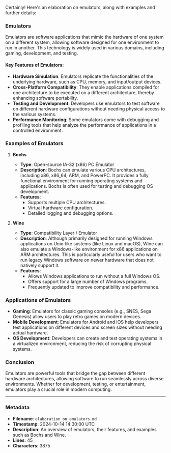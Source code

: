Certainly! Here's an elaboration on emulators, along with examples and further details:

### Emulators

Emulators are software applications that mimic the hardware of one system on a different system, allowing software designed for one environment to run in another. This technology is widely used in various domains, including gaming, development, and testing.

#### Key Features of Emulators:
- **Hardware Simulation**: Emulators replicate the functionalities of the underlying hardware, such as CPU, memory, and input/output devices.
- **Cross-Platform Compatibility**: They enable applications compiled for one architecture to be executed on a different architecture, thereby enhancing software portability.
- **Testing and Development**: Developers use emulators to test software on different hardware configurations without needing physical access to the various systems.
- **Performance Monitoring**: Some emulators come with debugging and profiling tools that help analyze the performance of applications in a controlled environment.

### Examples of Emulators

1. **Bochs**
   - **Type**: Open-source IA-32 (x86) PC Emulator
   - **Description**: Bochs can emulate various CPU architectures, including x86, x86_64, ARM, and PowerPC. It provides a fully functional environment for running operating systems and applications. Bochs is often used for testing and debugging OS development.
   - **Features**:
     - Supports multiple CPU architectures.
     - Virtual hardware configuration.
     - Detailed logging and debugging options.

2. **Wine**
   - **Type**: Compatibility Layer / Emulator
   - **Description**: Although primarily designed for running Windows applications on Unix-like systems (like Linux and macOS), Wine can also emulate a Windows-like environment for x86 applications on ARM architectures. This is particularly useful for users who want to run legacy Windows software on newer hardware that does not natively support it.
   - **Features**:
     - Allows Windows applications to run without a full Windows OS.
     - Offers support for a large number of Windows programs.
     - Frequently updated to improve compatibility and performance.

### Applications of Emulators
- **Gaming**: Emulators for classic gaming consoles (e.g., SNES, Sega Genesis) allow users to play retro games on modern devices.
- **Mobile Development**: Emulators for Android and iOS help developers test applications on different devices and screen sizes without needing actual hardware.
- **OS Development**: Developers can create and test operating systems in a virtualized environment, reducing the risk of corrupting physical systems.

### Conclusion
Emulators are powerful tools that bridge the gap between different hardware architectures, allowing software to run seamlessly across diverse environments. Whether for development, testing, or entertainment, emulators play a crucial role in modern computing.

---

### Metadata
- **Filename**: `elaboration_on_emulators.md`
- **Timestamp**: 2024-10-14 14:30:00 UTC
- **Description**: An overview of emulators, their features, and examples such as Bochs and Wine.
- **Lines**: 45
- **Characters**: 3875
